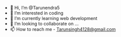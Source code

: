 - 👋 Hi, I’m @Tarunendra5
- 👀 I’m interested in coding
- 🌱 I’m currently learning web development
- 💞️ I’m looking to collaborate on ...
- 📫 How to reach me - Tarunsingh4128@gmail.com

<!---
Tarunendra5/Tarunendra5 is a ✨ special ✨ repository because its `README.md` (this file) appears on your GitHub profile.
You can click the Preview link to take a look at your changes.
--->
